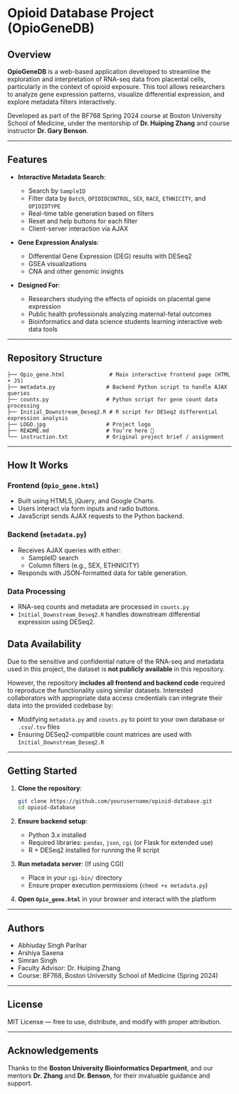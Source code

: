 # Opioid Database Project (OpioGeneDB)

##  Overview

**OpioGeneDB** is a web-based application developed to streamline the exploration and interpretation of RNA-seq data from placental cells, particularly in the context of opioid exposure. This tool allows researchers to analyze gene expression patterns, visualize differential expression, and explore metadata filters interactively.

Developed as part of the BF768 Spring 2024 course at Boston University School of Medicine, under the mentorship of **Dr. Huiping Zhang** and course instructor **Dr. Gary Benson**.

---

##  Features

- **Interactive Metadata Search**:
  - Search by `SampleID`
  - Filter data by `Batch`, `OPIOIDCONTROL`, `SEX`, `RACE`, `ETHNICITY`, and `OPIOIDTYPE`
  - Real-time table generation based on filters
  - Reset and help buttons for each filter
  - Client-server interaction via AJAX

- **Gene Expression Analysis**:
  - Differential Gene Expression (DEG) results with DESeq2
  - GSEA visualizations
  - CNA and other genomic insights

- **Designed For**:
  - Researchers studying the effects of opioids on placental gene expression
  - Public health professionals analyzing maternal-fetal outcomes
  - Bioinformatics and data science students learning interactive web data tools

---

## Repository Structure

```
├── Opio_gene.html              # Main interactive frontend page (HTML + JS)
├── metadata.py                # Backend Python script to handle AJAX queries
├── counts.py                  # Python script for gene count data processing
├── Initial_Downstream_Deseq2.R # R script for DESeq2 differential expression analysis
├── LOGO.jpg                   # Project logo
├── README.md                  # You're here 📄
└── instruction.txt            # Original project brief / assignment
```

---

##  How It Works

### Frontend (`Opio_gene.html`)
- Built using HTML5, jQuery, and Google Charts.
- Users interact via form inputs and radio buttons.
- JavaScript sends AJAX requests to the Python backend.

### Backend (`metadata.py`)
- Receives AJAX queries with either:
  - SampleID search
  - Column filters (e.g., SEX, ETHNICITY)
- Responds with JSON-formatted data for table generation.

### Data Processing
- RNA-seq counts and metadata are processed in `counts.py`
- `Initial_Downstream_Deseq2.R` handles downstream differential expression using DESeq2.

## Data Availability

Due to the sensitive and confidential nature of the RNA-seq and metadata used in this project, the dataset is **not publicly available** in this repository.

However, the repository **includes all frontend and backend code** required to reproduce the functionality using similar datasets. Interested collaborators with appropriate data access credentials can integrate their data into the provided codebase by:

- Modifying `metadata.py` and `counts.py` to point to your own database or `.csv`/`.tsv` files
- Ensuring DESeq2-compatible count matrices are used with `Initial_Downstream_Deseq2.R`

---

##  Getting Started

1. **Clone the repository**:
   ```bash
   git clone https://github.com/yourusername/opioid-database.git
   cd opioid-database
   ```

2. **Ensure backend setup**:
   - Python 3.x installed
   - Required libraries: `pandas`, `json`, `cgi` (or Flask for extended use)
   - R + DESeq2 installed for running the R script

3. **Run metadata server**:
   (If using CGI)
   - Place in your `cgi-bin/` directory
   - Ensure proper execution permissions (`chmod +x metadata.py`)

4. **Open `Opio_gene.html`** in your browser and interact with the platform

---

## Authors

- Abhiuday Singh Parihar  
- Arshiya Saxena  
- Simran Singh  
- Faculty Advisor: Dr. Huiping Zhang  
- Course: BF768, Boston University School of Medicine (Spring 2024)

---

## License

MIT License — free to use, distribute, and modify with proper attribution.

---

## Acknowledgements

Thanks to the **Boston University Bioinformatics Department**, and our mentors **Dr. Zhang** and **Dr. Benson**, for their invaluable guidance and support.
```
